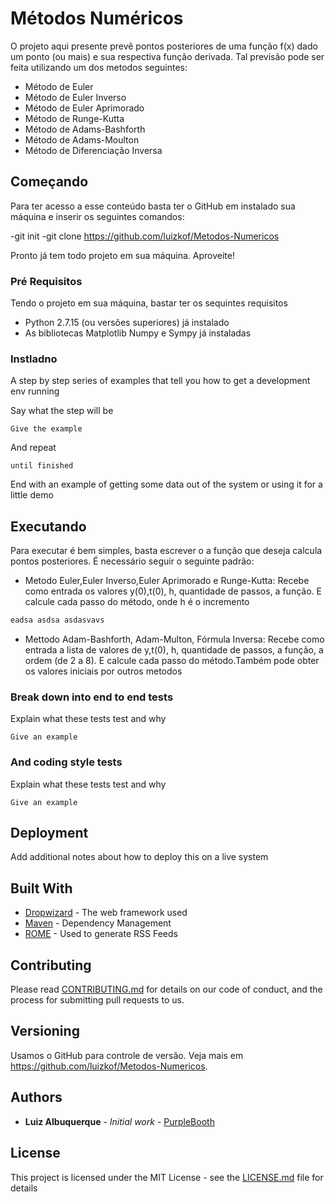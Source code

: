 # Métodos Numéricos 

O projeto aqui presente prevê pontos posteriores de uma função f(x) dado um ponto (ou mais) e sua respectiva função derivada. Tal previsão pode ser feita utilizando um dos metodos seguintes:
- Método de Euler
- Método de Euler Inverso
- Método de Euler Aprimorado
- Método de Runge-Kutta
- Método de Adams-Bashforth
- Método de Adams-Moulton
- Método de Diferenciação Inversa




## Começando

Para ter acesso a esse conteúdo basta ter o GitHub em instalado sua máquina e inserir os seguintes comandos:

-git init
-git clone https://github.com/luizkof/Metodos-Numericos


Pronto já tem todo projeto em sua máquina. Aproveite!

### Pré Requisitos

Tendo o projeto em sua máquina, bastar ter os sequintes requisitos

- Python 2.7.15 (ou versões superiores) já instalado
- As bibliotecas Matplotlib Numpy e Sympy já instaladas


### Instladno

A step by step series of examples that tell you how to get a development env running

Say what the step will be

```
Give the example
```

And repeat

```
until finished
```

End with an example of getting some data out of the system or using it for a little demo

## Executando

Para executar é bem simples, basta escrever o a função que deseja calcula pontos posteriores.
É necessário seguir o seguinte padrão: 
- Metodo Euler,Euler Inverso,Euler Aprimorado e Runge-Kutta: Recebe como entrada os valores y(0),t(0), h, quantidade de passos, a função. E
calcule cada passo do método, onde h é o incremento
```ruby
eadsa asdsa asdasvavs 
```

- Mettodo Adam-Bashforth, Adam-Multon, Fórmula Inversa: Recebe como entrada a lista de valores de y,t(0), h, quantidade de passos, a função,
a ordem (de 2 a 8). E calcule cada passo do método.Também pode obter os valores iniciais por outros metodos


### Break down into end to end tests

Explain what these tests test and why

```
Give an example
```

### And coding style tests

Explain what these tests test and why

```
Give an example
```

## Deployment

Add additional notes about how to deploy this on a live system

## Built With

* [Dropwizard](http://www.dropwizard.io/1.0.2/docs/) - The web framework used
* [Maven](https://maven.apache.org/) - Dependency Management
* [ROME](https://rometools.github.io/rome/) - Used to generate RSS Feeds

## Contributing

Please read [CONTRIBUTING.md](https://gist.github.com/PurpleBooth/b24679402957c63ec426) for details on our code of conduct, and the process for submitting pull requests to us.

## Versioning

Usamos o GitHub para controle de versão. Veja mais em https://github.com/luizkof/Metodos-Numericos.
## Authors

* **Luiz Albuquerque** - *Initial work* - [PurpleBooth](https://github.com/luizkof)


## License

This project is licensed under the MIT License - see the [LICENSE.md](LICENSE.md) file for details



